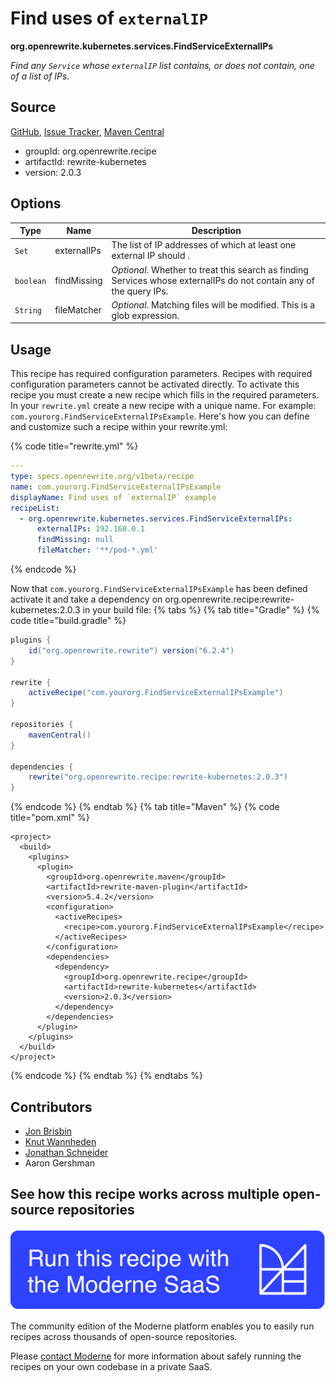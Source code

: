 # Find uses of `externalIP`

**org.openrewrite.kubernetes.services.FindServiceExternalIPs**

_Find any `Service` whose `externalIP` list contains, or does not contain, one of a list of IPs._

## Source

[GitHub](https://github.com/openrewrite/rewrite-kubernetes/blob/main/src/main/java/org/openrewrite/kubernetes/services/FindServiceExternalIPs.java), [Issue Tracker](https://github.com/openrewrite/rewrite-kubernetes/issues), [Maven Central](https://central.sonatype.com/artifact/org.openrewrite.recipe/rewrite-kubernetes/2.0.3/jar)

* groupId: org.openrewrite.recipe
* artifactId: rewrite-kubernetes
* version: 2.0.3

## Options

| Type | Name | Description |
| -- | -- | -- |
| `Set` | externalIPs | The list of IP addresses of which at least one external IP should . |
| `boolean` | findMissing | *Optional*. Whether to treat this search as finding Services whose externalIPs do not contain any of the query IPs. |
| `String` | fileMatcher | *Optional*. Matching files will be modified. This is a glob expression. |


## Usage

This recipe has required configuration parameters. Recipes with required configuration parameters cannot be activated directly. To activate this recipe you must create a new recipe which fills in the required parameters. In your `rewrite.yml` create a new recipe with a unique name. For example: `com.yourorg.FindServiceExternalIPsExample`.
Here's how you can define and customize such a recipe within your rewrite.yml:

{% code title="rewrite.yml" %}
```yaml
---
type: specs.openrewrite.org/v1beta/recipe
name: com.yourorg.FindServiceExternalIPsExample
displayName: Find uses of `externalIP` example
recipeList:
  - org.openrewrite.kubernetes.services.FindServiceExternalIPs:
      externalIPs: 192.168.0.1
      findMissing: null
      fileMatcher: '**/pod-*.yml'
```
{% endcode %}

Now that `com.yourorg.FindServiceExternalIPsExample` has been defined activate it and take a dependency on org.openrewrite.recipe:rewrite-kubernetes:2.0.3 in your build file:
{% tabs %}
{% tab title="Gradle" %}
{% code title="build.gradle" %}
```groovy
plugins {
    id("org.openrewrite.rewrite") version("6.2.4")
}

rewrite {
    activeRecipe("com.yourorg.FindServiceExternalIPsExample")
}

repositories {
    mavenCentral()
}

dependencies {
    rewrite("org.openrewrite.recipe:rewrite-kubernetes:2.0.3")
}
```
{% endcode %}
{% endtab %}
{% tab title="Maven" %}
{% code title="pom.xml" %}
```markup
<project>
  <build>
    <plugins>
      <plugin>
        <groupId>org.openrewrite.maven</groupId>
        <artifactId>rewrite-maven-plugin</artifactId>
        <version>5.4.2</version>
        <configuration>
          <activeRecipes>
            <recipe>com.yourorg.FindServiceExternalIPsExample</recipe>
          </activeRecipes>
        </configuration>
        <dependencies>
          <dependency>
            <groupId>org.openrewrite.recipe</groupId>
            <artifactId>rewrite-kubernetes</artifactId>
            <version>2.0.3</version>
          </dependency>
        </dependencies>
      </plugin>
    </plugins>
  </build>
</project>
```
{% endcode %}
{% endtab %}
{% endtabs %}

## Contributors
* [Jon Brisbin](mailto:jon@jbrisbin.com)
* [Knut Wannheden](mailto:knut.wannheden@gmail.com)
* [Jonathan Schneider](mailto:jkschneider@gmail.com)
* Aaron Gershman


## See how this recipe works across multiple open-source repositories

[![Moderne Link Image](/.gitbook/assets/ModerneRecipeButton.png)](https://app.moderne.io/recipes/org.openrewrite.kubernetes.services.FindServiceExternalIPs)

The community edition of the Moderne platform enables you to easily run recipes across thousands of open-source repositories.

Please [contact Moderne](https://moderne.io/product) for more information about safely running the recipes on your own codebase in a private SaaS.
